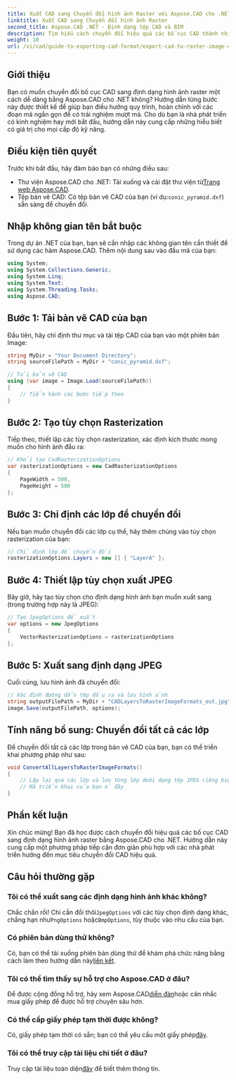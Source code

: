 ```yaml
---
title: Xuất CAD sang Chuyển đổi hình ảnh Raster với Aspose.CAD cho .NET
linktitle: Xuất CAD sang Chuyển đổi hình ảnh Raster
second_title: Aspose.CAD .NET - Định dạng tệp CAD và BIM
description: Tìm hiểu cách chuyển đổi hiệu quả các bố cục CAD thành nhiều định dạng hình ảnh raster khác nhau bằng Aspose.CAD cho .NET. Hướng dẫn toàn diện này hướng dẫn bạn thực hiện quy trình với mã rõ ràng.
weight: 10
url: /vi/cad/guide-to-exporting-cad-format/export-cad-to-raster-image-conversion/
---
```

## Giới thiệu

Bạn có muốn chuyển đổi bố cục CAD sang định dạng hình ảnh raster một cách dễ dàng bằng Aspose.CAD cho .NET không? Hướng dẫn từng bước này được thiết kế để giúp bạn điều hướng quy trình, hoàn chỉnh với các đoạn mã ngắn gọn để có trải nghiệm mượt mà. Cho dù bạn là nhà phát triển có kinh nghiệm hay mới bắt đầu, hướng dẫn này cung cấp những hiểu biết có giá trị cho mọi cấp độ kỹ năng.

## Điều kiện tiên quyết

Trước khi bắt đầu, hãy đảm bảo bạn có những điều sau:

- Thư viện Aspose.CAD cho .NET: Tải xuống và cài đặt thư viện từ[Trang web Aspose.CAD](https://releases.aspose.com/cad/net/).
-  Tệp bản vẽ CAD: Có tệp bản vẽ CAD của bạn (ví dụ:`conic_pyramid.dxf`) sẵn sàng để chuyển đổi.

## Nhập không gian tên bắt buộc

Trong dự án .NET của bạn, bạn sẽ cần nhập các không gian tên cần thiết để sử dụng các hàm Aspose.CAD. Thêm nội dung sau vào đầu mã của bạn:

```csharp
using System;
using System.Collections.Generic;
using System.Linq;
using System.Text;
using System.Threading.Tasks;
using Aspose.CAD;
```

## Bước 1: Tải bản vẽ CAD của bạn

Đầu tiên, hãy chỉ định thư mục và tải tệp CAD của bạn vào một phiên bản Image:

```csharp
string MyDir = "Your Document Directory";
string sourceFilePath = MyDir + "conic_pyramid.dxf";

// Tải bản vẽ CAD
using (var image = Image.Load(sourceFilePath))
{
    // Tiến hành các bước tiếp theo
}
```

## Bước 2: Tạo tùy chọn Rasterization

Tiếp theo, thiết lập các tùy chọn rasterization, xác định kích thước mong muốn cho hình ảnh đầu ra:

```csharp
// Khởi tạo CadRasterizationOptions
var rasterizationOptions = new CadRasterizationOptions
{
    PageWidth = 500,
    PageHeight = 500
};
```

## Bước 3: Chỉ định các lớp để chuyển đổi

Nếu bạn muốn chuyển đổi các lớp cụ thể, hãy thêm chúng vào tùy chọn rasterization của bạn:

```csharp
// Chỉ định lớp để chuyển đổi
rasterizationOptions.Layers = new [] { "LayerA" };
```

## Bước 4: Thiết lập tùy chọn xuất JPEG

Bây giờ, hãy tạo tùy chọn cho định dạng hình ảnh bạn muốn xuất sang (trong trường hợp này là JPEG):

```csharp
// Tạo JpegOptions để xuất
var options = new JpegOptions
{
    VectorRasterizationOptions = rasterizationOptions
};
```

## Bước 5: Xuất sang định dạng JPEG

Cuối cùng, lưu hình ảnh đã chuyển đổi:

```csharp
// Xác định đường dẫn tệp đầu ra và lưu hình ảnh
string outputFilePath = MyDir + "CADLayersToRasterImageFormats_out.jpg";
image.Save(outputFilePath, options);
```

## Tính năng bổ sung: Chuyển đổi tất cả các lớp

Để chuyển đổi tất cả các lớp trong bản vẽ CAD của bạn, bạn có thể triển khai phương pháp như sau:

```csharp
void ConvertAllLayersToRasterImageFormats()
{
    // Lặp lại qua các lớp và lưu từng lớp dưới dạng tệp JPEG riêng biệt
    // Mã triển khai của bạn ở đây
}
```

## Phần kết luận

Xin chúc mừng! Bạn đã học được cách chuyển đổi hiệu quả các bố cục CAD sang định dạng hình ảnh raster bằng Aspose.CAD cho .NET. Hướng dẫn này cung cấp một phương pháp tiếp cận đơn giản phù hợp với các nhà phát triển hướng đến mục tiêu chuyển đổi CAD hiệu quả.

## Câu hỏi thường gặp

### Tôi có thể xuất sang các định dạng hình ảnh khác không?

 Chắc chắn rồi! Chỉ cần đổi thôi`JpegOptions` với các tùy chọn định dạng khác, chẳng hạn như`PngOptions` hoặc`BmpOptions`, tùy thuộc vào nhu cầu của bạn.

### Có phiên bản dùng thử không?

 Có, bạn có thể tải xuống phiên bản dùng thử để khám phá chức năng bằng cách làm theo hướng dẫn này[liên kết](https://releases.aspose.com/cad/net/).

### Tôi có thể tìm thấy sự hỗ trợ cho Aspose.CAD ở đâu?

 Để được cộng đồng hỗ trợ, hãy xem Aspose.CAD[diễn đàn](https://forum.aspose.com/c/cad/19)hoặc cân nhắc mua giấy phép để được hỗ trợ chuyên sâu hơn.

### Có thể cấp giấy phép tạm thời được không?

 Có, giấy phép tạm thời có sẵn; bạn có thể yêu cầu một giấy phép[đây](https://purchase.conholdate.com/temporary-license/).

### Tôi có thể truy cập tài liệu chi tiết ở đâu?

 Truy cập tài liệu toàn diện[đây](https://reference.aspose.com/cad/net/) để biết thêm thông tin.